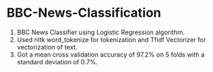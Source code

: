 # BBC-News-Classification
1. BBC News Classifier using Logistic Regression algorithm.
2. Used nltk word_tokenize for tokenization and Tfidf Vectorizer for vectorization of text.
3. Got a mean cross validation accuracy of 97.2% on 5 folds with a standard deviation of 0.7%.

